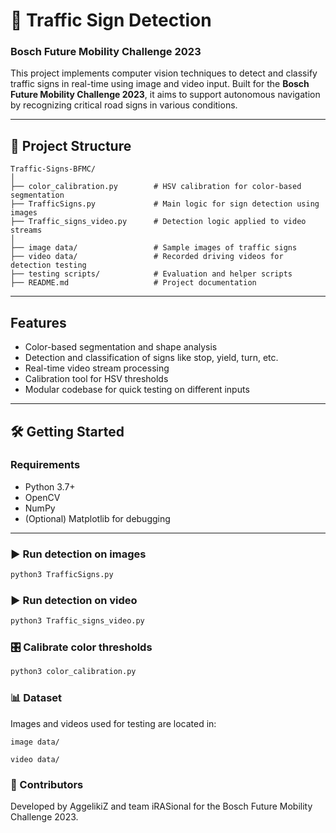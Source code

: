 # 🚦 Traffic Sign Detection  
### Bosch Future Mobility Challenge 2023

This project implements computer vision techniques to detect and classify traffic signs in real-time using image and video input. Built for the **Bosch Future Mobility Challenge 2023**, it aims to support autonomous navigation by recognizing critical road signs in various conditions.

---

## 📁 Project Structure

```plaintext
Traffic-Signs-BFMC/
│
├── color_calibration.py        # HSV calibration for color-based segmentation
├── TrafficSigns.py             # Main logic for sign detection using images
├── Traffic_signs_video.py      # Detection logic applied to video streams
│
├── image data/                 # Sample images of traffic signs
├── video data/                 # Recorded driving videos for detection testing
├── testing scripts/            # Evaluation and helper scripts
├── README.md                   # Project documentation
```


---

## Features

- Color-based segmentation and shape analysis  
- Detection and classification of signs like stop, yield, turn, etc.  
- Real-time video stream processing  
- Calibration tool for HSV thresholds  
- Modular codebase for quick testing on different inputs  

---

## 🛠️ Getting Started

### Requirements

- Python 3.7+  
- OpenCV  
- NumPy  
- (Optional) Matplotlib for debugging  

---

### ▶️ Run detection on images

```bash
python3 TrafficSigns.py
```
### ▶️ Run detection on video

```bash
python3 Traffic_signs_video.py
```

### 🎛️ Calibrate color thresholds

```bash
python3 color_calibration.py
```


### 📊 Dataset

Images and videos used for testing are located in:

    image data/

    video data/

### 👥 Contributors

Developed by AggelikiZ and team iRASional for the Bosch Future Mobility Challenge 2023.

